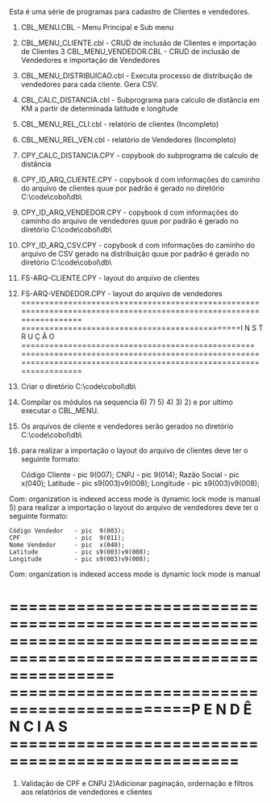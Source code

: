 Esta é uma série de programas para cadastro de Clientes e vendedores.

1)  CBL_MENU.CBL - Menu Principal e Sub menu
2)  CBL_MENU_CLIENTE.cbl - CRUD de inclusão de Clientes e importação de Clientes
3  CBL_MENU_VENDEDOR.CBL - CRUD de inclusão de Vendedores e importação de Vendedores
4)  CBL_MENU_DISTRIBUICAO.cbl - Executa processo de distribuição de vendedores para cada cliente. Gera CSV.
5)  CBL_CALC_DISTANCIA.cbl - Subprograma para calculo de distância em KM a partir de determinada latitude e longitude
6)  CBL_MENU_REL_CLI.cbl - relatório de clientes (Incompleto)
7)  CBL_MENU_REL_VEN.cbl - relatório de Vendedores (Incompleto)
8)  CPY_CALC_DISTANCIA.CPY - copybook do subprograma de calculo de distância
9)  CPY_ID_ARQ_CLIENTE.CPY - copybook d com informações do caminho do arquivo de clientes quue por padrão é gerado no  diretório C:\code\cobol\db\
10)  CPY_ID_ARQ_VENDEDOR.CPY  - copybook d com informações do caminho do arquivo de vendedores quue por padrão é gerado no  diretório C:\code\cobol\db\
11)  CPY_ID_ARQ_CSV.CPY   - copybook d com informações do caminho do arquivo de CSV gerado na distribuição quue por padrão é gerado no  diretório C:\code\cobol\db\
12)  FS-ARQ-CLIENTE.CPY - layout do arquivo de clientes
13)  FS-ARQ-VENDEDOR.CPY - layout do arquivo de vendedores
===================================================================================================================
===============================================I N S T R U Ç Ã O ==================================================
===================================================================================================================
1) Criar o diretório C:\code\cobol\db\
2) Compilar os módulos na sequencia 6) 7) 5) 4) 3) 2) e por ultimo executar o CBL_MENU.
3) Os arquivos de cliente e vendedores serão gerados no diretório C:\code\cobol\db\
4) para realizar a importação o layout do arquivo de clientes deve ter o seguinte formato:

    Código Cliente    - pic  9(007);
    CNPJ              - pic  9(014);
    Razão Social      - pic  x(040);
    Latitude          - pic s9(003)v9(008);
    Longitude         - pic s9(003)v9(008);

Com:
             organization       is indexed
             access mode        is dynamic
             lock mode          is manual
5) para realizar a importação o layout do arquivo de vendedores deve ter o seguinte formato:

    Código Vendedor   - pic  9(003);
    CPF               - pic  9(011);
    Nome Vendedor     - pic  x(040);
    Latitude          - pic s9(003)v9(008);
    Longitude         - pic s9(003)v9(008);

Com:
             organization       is indexed
             access mode        is dynamic
             lock mode          is manual

===================================================================================================================
=============================================P E N D Ê N C I A S ==================================================
===================================================================================================================
1) Validação de CPF e CNPJ
2)Adicionar paginação, ordernação e filtros aos relatórios de vendedores e clientes



